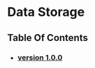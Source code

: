 # Data Storage

## Table Of Contents

- ### [version 1.0.0](https://schstp.github.io/swaprojectdocs/api/version_1_0_0/apidocs)
